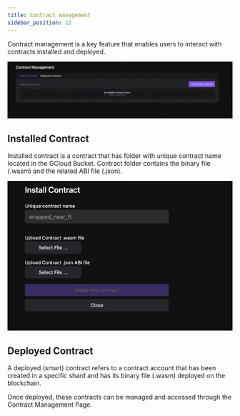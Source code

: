 ```yaml
---
title: Contract management
sidebar_position: 12
---
```


Contract management is a key feature that enables users to interact with contracts installed and deployed.

![](../../static/img/contract-management.png)

## Installed Contract

Installed contract is a contract that has folder with unique contract name located in the GCloud Bucket. Contract folder contains the binary file (.wasm) and the related ABI file (.json).

![](../../static/img/install-contract.png)

## Deployed Contract

A deployed (smart) contract refers to a contract account that has been created in a specific shard and has its binary file (.wasm) deployed on the blockchain.

Once deployed, these contracts can be managed and accessed through the Contract Management Page.
